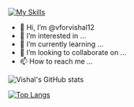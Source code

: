 [![My Skills](https://skillicons.dev/icons?i=java,docker,kubernetes,mongodb,mysql,js,jquery,html,css,jenkins )](https://skillicons.dev)
- 👋 Hi, I’m @vforvishal12
- 👀 I’m interested in ...
- 🌱 I’m currently learning ...
- 💞️ I’m looking to collaborate on ...
- 📫 How to reach me ...



![Vishal's GitHub stats](https://github-readme-stats.vercel.app/api?username=vforvishal12&show_icons=true&theme=radical&count_private=true)

[![Top Langs](https://github-readme-stats.vercel.app/api/top-langs/?username=vforvishal12&layout=compact)](https://github.com/vforvishal12/github-readme-stats)

<!---
vforvishal12/vforvishal12 is a ✨ special ✨ repository because its `README.md` (this file) appears on your GitHub profile.
You can click the Preview link to take a look at your changes.
--->
